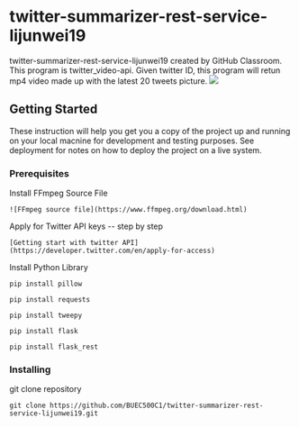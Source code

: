 # twitter-summarizer-rest-service-lijunwei19
twitter-summarizer-rest-service-lijunwei19 created by GitHub Classroom. This program is twitter_video-api. Given twitter ID, this program will retun mp4 video made up with the latest 20 tweets picture. 
![](https://miro.medium.com/max/1250/1*EVJyTyvcx_puOVJSscJveg.jpeg)
## Getting Started 
These instruction will help you get you a copy of the project up and running on your local macnine for development and testing purposes. See deployment for notes on how to deploy the project on a live system.
### Prerequisites
Install FFmpeg Source File  
```
![FFmpeg source file](https://www.ffmpeg.org/download.html)
```
Apply for Twitter API keys  -- step by step 
```
[Getting start with twitter API](https://developer.twitter.com/en/apply-for-access)
```

Install Python Library
```
pip install pillow

pip install requests

pip install tweepy

pip install flask

pip install flask_rest
```
### Installing 
git clone repository
```
git clone https://github.com/BUEC500C1/twitter-summarizer-rest-service-lijunwei19.git
```
